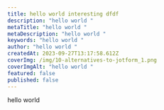 ```yaml
---
title: hello world interesting dfdf
description: "hello world "
metaTitle: "hello world "
metaDescription: "hello world "
keywords: "hello world "
author: "hello world "
createdAt: 2023-09-27T13:17:58.612Z
coverImg: /img/10-alternatives-to-jotform_1.png
coverImgAlt: "hello world "
featured: false
published: false
---
```

hello world